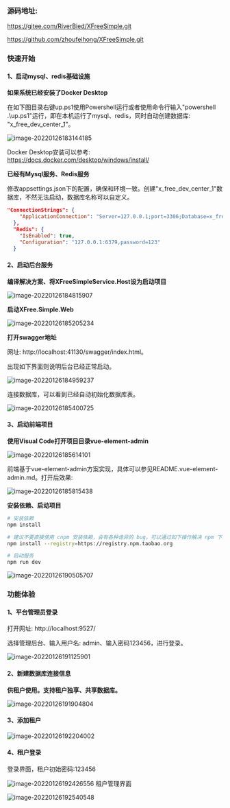 ### 源码地址:

https://gitee.com/RiverBied/XFreeSimple.git

https://github.com/zhoufeihong/XFreeSimple.git

### 快速开始

#### 1、启动mysql、redis基础设施

**如果系统已经安装了Docker Desktop**

在如下图目录右键up.ps1使用Powershell运行或者使用命令行输入"powershell .\up.ps1"运行，即在本机运行了mysql、redis，同时自动创建数据库: "x_free_dev_center_1"。

![image-20220126183144185](docs/images/image-20220126183144185.png)

Docker Desktop安装可以参考: https://docs.docker.com/desktop/windows/install/

**已经有Mysql服务、Redis服务**

修改appsettings.json下的配置，确保和环境一致。创建"x_free_dev_center_1"数据库，不然无法启动，数据库名称可以自定义。

```json
"ConnectionStrings": {
    "ApplicationConnection": "Server=127.0.0.1;port=3306;Database=x_free_dev_center_1;User=root; Password=root"
  },
  "Redis": {
    "IsEnabled": true,
    "Configuration": "127.0.0.1:6379,password=123"
  }
```

#### 2、启动后台服务

**编译解决方案、将XFreeSimpleService.Host设为启动项目**

![image-20220126184815907](docs/images/image-20220126184815907.png)

**启动XFree.Simple.Web**

![image-20220126185205234](docs/images/image-20220126185205234.png)

**打开swagger地址**

网址: http://localhost:41130/swagger/index.html。

出现如下界面则说明后台已经正常启动。

![image-20220126184959237](docs/images/image-20220126184959237.png)

连接数据库，可以看到已经自动初始化数据库表。

![image-20220126185400725](docs/images/image-20220126185400725.png)

#### 3、启动前端项目

**使用Visual Code打开项目目录vue-element-admin**

![image-20220126185614101](docs/images/image-20220126185614101.png)

前端基于vue-element-admin方案实现，具体可以参见README.vue-element-admin.md。打开后效果:

![image-20220126185815438](docs/images/image-20220126185815438.png)

**安装依赖、启动项目**

```bash
# 安装依赖
npm install

# 建议不要直接使用 cnpm 安装依赖，会有各种诡异的 bug。可以通过如下操作解决 npm 下载速度慢的问题
npm install --registry=https://registry.npm.taobao.org

# 启动服务
npm run dev
```

![image-20220126190505707](docs/images/image-20220126190505707.png)

### 功能体验

#### 1、平台管理员登录

打开网址: http://localhost:9527/

选择管理后台、输入用户名: admin、输入密码123456，进行登录。

![image-20220126191125901](docs/images/image-20220126191125901.png)

#### 2、新建数据库连接信息

**供租户使用。支持租户独享、共享数据库。**

![image-20220126191904804](docs/images/image-20220126191904804.png)

#### 3、添加租户

![image-20220126192204002](docs/images/image-20220126192204002.png)

####  4、租户登录

登录界面，租户初始密码:123456

![image-20220126192426556](docs/images/image-20220126192426556.png)
租户管理界面

![image-20220126192540548](docs/images/image-20220126192540548.png)
